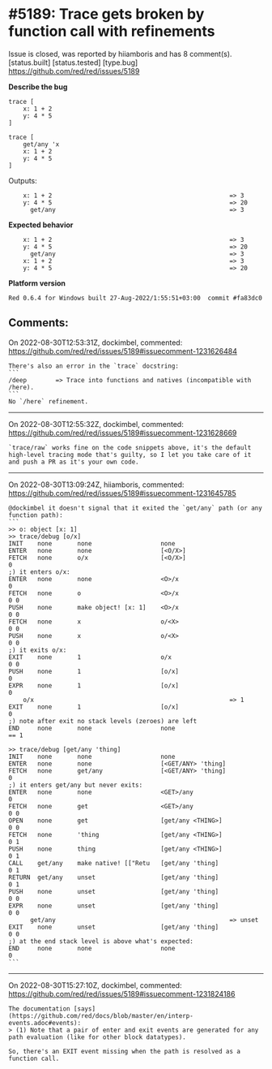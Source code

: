 
#5189: Trace gets broken by function call with refinements
================================================================================
Issue is closed, was reported by hiiamboris and has 8 comment(s).
[status.built] [status.tested] [type.bug]
<https://github.com/red/red/issues/5189>

**Describe the bug**
```
trace [
	x: 1 + 2
	y: 4 * 5
]		

trace [
	get/any 'x
	x: 1 + 2
	y: 4 * 5
]		
```
Outputs:
```
    x: 1 + 2                                                 => 3
    y: 4 * 5                                                 => 20
      get/any                                                => 3
```


**Expected behavior**
```
    x: 1 + 2                                                 => 3
    y: 4 * 5                                                 => 20
      get/any                                                => 3
    x: 1 + 2                                                 => 3
    y: 4 * 5                                                 => 20
```

**Platform version**
```
Red 0.6.4 for Windows built 27-Aug-2022/1:55:51+03:00  commit #fa83dc0
```



Comments:
--------------------------------------------------------------------------------

On 2022-08-30T12:53:31Z, dockimbel, commented:
<https://github.com/red/red/issues/5189#issuecomment-1231626484>

    There's also an error in the `trace` docstring:
    ```
    /deep        => Trace into functions and natives (incompatible with /here).
    ```
    No `/here` refinement.

--------------------------------------------------------------------------------

On 2022-08-30T12:55:32Z, dockimbel, commented:
<https://github.com/red/red/issues/5189#issuecomment-1231628669>

    `trace/raw` works fine on the code snippets above, it's the default high-level tracing mode that's guilty, so I let you take care of it and push a PR as it's your own code.

--------------------------------------------------------------------------------

On 2022-08-30T13:09:24Z, hiiamboris, commented:
<https://github.com/red/red/issues/5189#issuecomment-1231645785>

    @dockimbel it doesn't signal that it exited the `get/any` path (or any function path):
    ```
    >> o: object [x: 1]
    >> trace/debug [o/x]
    INIT    none       none                   none                                                                   
    ENTER   none       none                   [<O/X>]                                                                
    FETCH   none       o/x                    [<O/X>]                                                        0       
    ;) it enters o/x:
    ENTER   none       none                   <O>/x                                                          0       
    FETCH   none       o                      <O>/x                                                          0 0     
    PUSH    none       make object! [x: 1]    <O>/x                                                          0 0     
    FETCH   none       x                      o/<X>                                                          0 0     
    PUSH    none       x                      o/<X>                                                          0 0     
    ;) it exits o/x:
    EXIT    none       1                      o/x                                                            0 0     
    PUSH    none       1                      [o/x]                                                          0       
    EXPR    none       1                      [o/x]                                                          0       
        o/x                                                      => 1                                                                                               
    EXIT    none       1                      [o/x]                                                          0       
    ;) note after exit no stack levels (zeroes) are left
    END     none       none                   none                                                                   
    == 1
    
    >> trace/debug [get/any 'thing]
    INIT    none       none                   none                                                                   
    ENTER   none       none                   [<GET/ANY> 'thing]                                                     
    FETCH   none       get/any                [<GET/ANY> 'thing]                                             0       
    ;) it enters get/any but never exits:
    ENTER   none       none                   <GET>/any                                                      0       
    FETCH   none       get                    <GET>/any                                                      0 0     
    OPEN    none       get                    [get/any <THING>]                                              0 0     
    FETCH   none       'thing                 [get/any <THING>]                                              0 1     
    PUSH    none       thing                  [get/any <THING>]                                              0 1     
    CALL    get/any    make native! [["Retu   [get/any 'thing]                                               0 1     
    RETURN  get/any    unset                  [get/any 'thing]                                               0 1     
    PUSH    none       unset                  [get/any 'thing]                                               0 0     
    EXPR    none       unset                  [get/any 'thing]                                               0 0     
          get/any                                                => unset                                                                                           
    EXIT    none       unset                  [get/any 'thing]                                               0 0     
    ;) at the end stack level is above what's expected:
    END     none       none                   none                                                           0       
    ```

--------------------------------------------------------------------------------

On 2022-08-30T15:27:10Z, dockimbel, commented:
<https://github.com/red/red/issues/5189#issuecomment-1231824186>

    The documentation [says](https://github.com/red/docs/blob/master/en/interp-events.adoc#events):
    > (1) Note that a pair of enter and exit events are generated for any path evaluation (like for other block datatypes).
    
    So, there's an EXIT event missing when the path is resolved as a function call.

